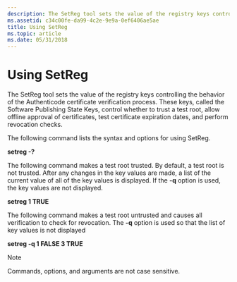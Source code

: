 ```yaml
---
description: The SetReg tool sets the value of the registry keys controlling the behavior of the Authenticode certificate verification process.
ms.assetid: c34c00fe-da99-4c2e-9e9a-0ef6406ae5ae
title: Using SetReg
ms.topic: article
ms.date: 05/31/2018
---
```


# Using SetReg

The SetReg tool sets the value of the registry keys controlling the behavior of the Authenticode certificate verification process. These keys, called the Software Publishing State Keys, control whether to trust a test root, allow offline approval of certificates, test certificate expiration dates, and perform revocation checks.

The following command lists the syntax and options for using SetReg.

**setreg -?**

The following command makes a test root trusted. By default, a test root is not trusted. After any changes in the key values are made, a list of the current value of all of the key values is displayed. If the **-q** option is used, the key values are not displayed.

**setreg 1 TRUE**

The following command makes a test root untrusted and causes all verification to check for revocation. The **-q** option is used so that the list of key values is not displayed

**setreg -q 1 FALSE 3 TRUE**

> [!Note]  
> Commands, options, and arguments are not case sensitive.

 

 

 



